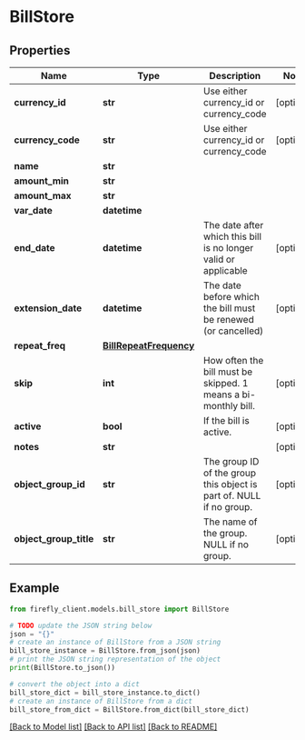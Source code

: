 # BillStore


## Properties

Name | Type | Description | Notes
------------ | ------------- | ------------- | -------------
**currency_id** | **str** | Use either currency_id or currency_code | [optional] 
**currency_code** | **str** | Use either currency_id or currency_code | [optional] 
**name** | **str** |  | 
**amount_min** | **str** |  | 
**amount_max** | **str** |  | 
**var_date** | **datetime** |  | 
**end_date** | **datetime** | The date after which this bill is no longer valid or applicable | [optional] 
**extension_date** | **datetime** | The date before which the bill must be renewed (or cancelled) | [optional] 
**repeat_freq** | [**BillRepeatFrequency**](BillRepeatFrequency.md) |  | 
**skip** | **int** | How often the bill must be skipped. 1 means a bi-monthly bill. | [optional] 
**active** | **bool** | If the bill is active. | [optional] 
**notes** | **str** |  | [optional] 
**object_group_id** | **str** | The group ID of the group this object is part of. NULL if no group. | [optional] 
**object_group_title** | **str** | The name of the group. NULL if no group. | [optional] 

## Example

```python
from firefly_client.models.bill_store import BillStore

# TODO update the JSON string below
json = "{}"
# create an instance of BillStore from a JSON string
bill_store_instance = BillStore.from_json(json)
# print the JSON string representation of the object
print(BillStore.to_json())

# convert the object into a dict
bill_store_dict = bill_store_instance.to_dict()
# create an instance of BillStore from a dict
bill_store_from_dict = BillStore.from_dict(bill_store_dict)
```
[[Back to Model list]](../README.md#documentation-for-models) [[Back to API list]](../README.md#documentation-for-api-endpoints) [[Back to README]](../README.md)



